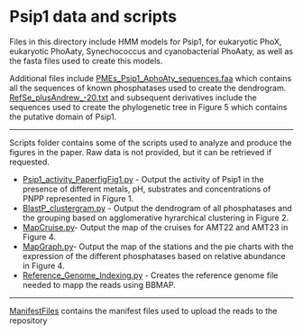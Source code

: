 # Psip1 data and scripts

Files in this directory include HMM models for Psip1, for eukaryotic PhoX, eukaryotic PhoAaty, 
Synechococcus and cyanobacterial PhoAaty, as well as the fasta files used to create this models.

Additional files include [PMEs_Psip1_AphoAty_sequences.faa](Psip1Paper_SuppFiles%2FPMEs_Psip1_AphoAty_sequences.faa) which contains all the 
sequences of known phosphatases used to create the dendrogram. [RefSe_plusAndrew_-20.txt](Psip1Paper_SuppFiles%2FRefSe_plusAndrew_-20.txt) and
subsequent derivatives include the sequences used to create the phylogenetic tree in Figure 5 which contains the putative
domain of Psip1.

----------------------------------------------------------------
Scripts folder contains some of the scripts used to analyze and produce the figures in the paper. Raw data is not 
provided, but it can be retrieved if requested.

- [Psip1_activity_PaperfigFig1.py](Psip1Paper_SuppFiles%2FScripts%2FPsip1_activity_Paperfig1.py) - Output the activity of Psip1 in the presence of different metals, pH, substrates and 
concentrations of PNPP represented in Figure 1.
- [BlastP_clustergram.py](Psip1Paper_SuppFiles%2FScripts%2FBlastP_clustergram.py) - Output the dendrogram of all phosphatases and the grouping based on agglomerative hyrarchical 
clustering in Figure 2.
- [MapCruise.py](Psip1Paper_SuppFiles%2FScripts%2FMapCruise.py)- Output the map of the cruises for AMT22 and AMT23 in Figure 4.
- [MapGraph.py](Psip1Paper_SuppFiles%2FScripts%2FMapGraph.py)- Output the map of the stations and the pie charts with the expression of the different phosphatases based 
on relative abundance in Figure 4.
- [Reference_Genome_Indexing.py](Psip1Paper_SuppFiles%2FScripts%2FReference_Genome_Indexing.py) - Creates the reference genome file needed to mapp the reads using BBMAP.

----------------------------------------------------------------
[ManifestFiles](Psip1Paper_SuppFiles%2FManifestFiles) contains the manifest files used to upload the reads to the repository

